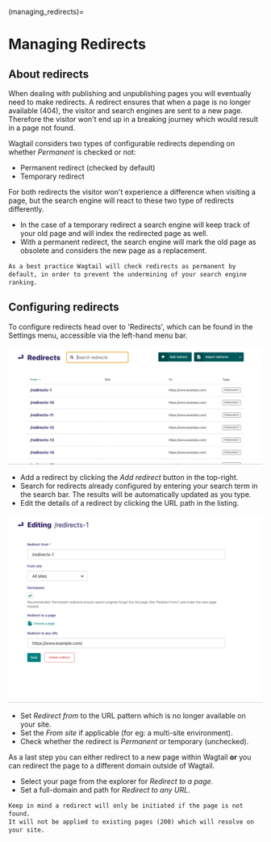 (managing_redirects)=

# Managing Redirects

## About redirects

When dealing with publishing and unpublishing pages you will eventually need to make redirects.
A redirect ensures that when a page is no longer available (404), the visitor and search engines are sent to a new page.
Therefore the visitor won't end up in a breaking journey which would result in a page not found.

Wagtail considers two types of configurable redirects depending on whether _Permanent_ is checked or not:

-   Permanent redirect (checked by default)
-   Temporary redirect

For both redirects the visitor won't experience a difference when visiting a page, but the search engine will react to these two type of redirects differently.

-   In the case of a temporary redirect a search engine will keep track of your old page and will index the redirected page as well.
-   With a permanent redirect, the search engine will mark the old page as obsolete and considers the new page as a replacement.

```{note}
As a best practice Wagtail will check redirects as permanent by default, in order to prevent the undermining of your search engine ranking.
```

## Configuring redirects

To configure redirects head over to 'Redirects', which can be found in the Settings menu, accessible via the left-hand menu bar.

![Redirects listing, with a search field in the header, buttons to add and import redirects, and rows of existing underneath](../_static/images/screen42_redirects_interface.png)

-   Add a redirect by clicking the _Add redirect_ button in the top-right.
-   Search for redirects already configured by entering your search term in the search bar. The results will be automatically updated as you type.
-   Edit the details of a redirect by clicking the URL path in the listing.

![Editing form for a redirect, with from fields, Site field, permanent checkbox, and destination fields for page and URL options](../_static/images/screen43_redirects_edit_redirect.png)

-   Set _Redirect from_ to the URL pattern which is no longer available on your site.
-   Set the _From site_ if applicable (for eg: a multi-site environment).
-   Check whether the redirect is _Permanent_ or temporary (unchecked).

As a last step you can either redirect to a new page within Wagtail **or** you can redirect the page to a different domain outside of Wagtail.

-   Select your page from the explorer for _Redirect to a page_.
-   Set a full-domain and path for _Redirect to any URL_.

```{note}
Keep in mind a redirect will only be initiated if the page is not found.
It will not be applied to existing pages (200) which will resolve on your site.
```
